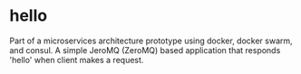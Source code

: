 # hello
Part of a microservices architecture prototype using docker, docker swarm, and consul. A simple JeroMQ (ZeroMQ) based application that responds 'hello' when client makes a request. 
